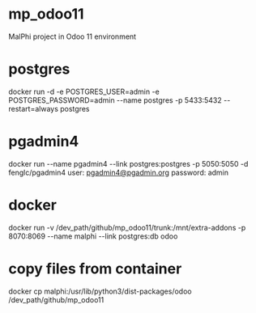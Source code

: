 # mp_odoo11
MalPhi project in Odoo 11 environment

# postgres
docker run -d -e POSTGRES_USER=admin -e POSTGRES_PASSWORD=admin --name postgres -p 5433:5432 --restart=always postgres

# pgadmin4
docker run --name pgadmin4 --link postgres:postgres -p 5050:5050 -d fenglc/pgadmin4
user: pgadmin4@pgadmin.org
password: admin

# docker
docker run -v /dev_path/github/mp_odoo11/trunk:/mnt/extra-addons  -p 8070:8069 --name malphi --link postgres:db odoo

# copy files from container
docker cp malphi:/usr/lib/python3/dist-packages/odoo /dev_path/github/mp_odoo11